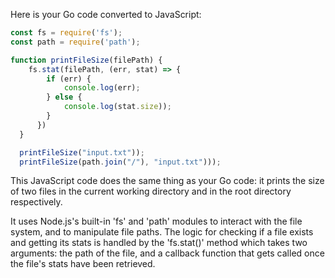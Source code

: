 Here is your Go code converted to JavaScript:

```javascript
const fs = require('fs');
const path = require('path');

function printFileSize(filePath) {
    fs.stat(filePath, (err, stat) => {
        if (err) {
            console.log(err);
        } else {
            console.log(stat.size));
        }
      })
  }

  printFileSize("input.txt"));
  printFileSize(path.join("/"), "input.txt")));
```

This JavaScript code does the same thing as your Go code: it prints the size of two files in the current working directory and in the root directory respectively.

It uses Node.js's built-in 'fs' and 'path' modules to interact with the file system, and to manipulate file paths. The logic for checking if a file exists and getting its stats is handled by the 'fs.stat()' method which takes two arguments: the path of the file, and a callback function that gets called once the file's stats have been retrieved.
